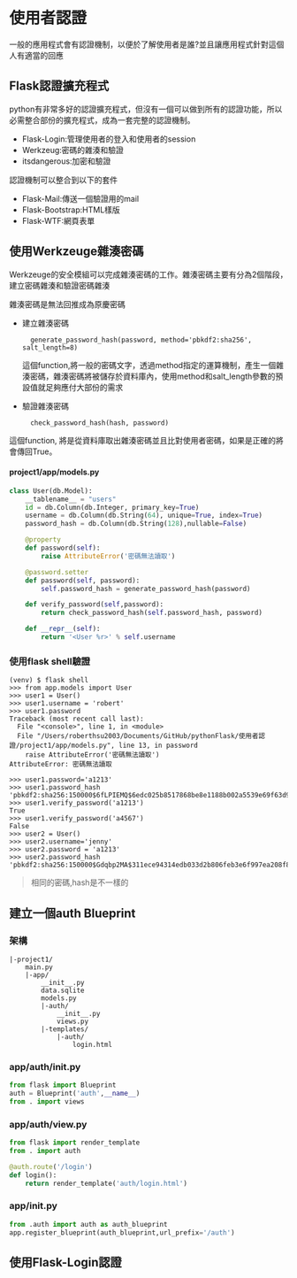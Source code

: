 # 使用者認證

一般的應用程式會有認證機制，以便於了解使用者是誰?並且讓應用程式針對這個人有適當的回應

## Flask認證擴充程式

python有非常多好的認證擴充程式，但沒有一個可以做到所有的認證功能，所以必需整合部份的擴充程式，成為一套完整的認證機制。

- Flask-Login:管理使用者的登入和使用者的session
- Werkzeug:密碼的雜湊和驗證
- itsdangerous:加密和驗證

認證機制可以整合到以下的套件

- Flask-Mail:傳送一個驗證用的mail
- Flask-Bootstrap:HTML樣版
- Flask-WTF:網頁表單

## 使用Werkzeuge雜湊密碼

Werkzeuge的安全模組可以完成雜湊密碼的工作。雜湊密碼主要有分為2個階段，建立密碼雜湊和驗證密碼雜湊

雜湊密碼是無法回推成為原慶密碼

- 建立雜湊密碼

		generate_password_hash(password, method='pbkdf2:sha256', salt_length=8)
		
	這個function,將一般的密碼文字，透過method指定的運算機制，產生一個雜湊密碼，雜湊密碼將被儲存於資料庫內，使用method和salt_length參數的預設值就足夠應付大部份的需求
	
- 驗證雜湊密碼

		check_password_hash(hash, password)	

這個function, 將是從資料庫取出雜湊密碼並且比對使用者密碼，如果是正確的將會傳回True。

#### project1/app/models.py

```python
class User(db.Model):
    __tablename__ = "users"
    id = db.Column(db.Integer, primary_key=True)
    username = db.Column(db.String(64), unique=True, index=True)
    password_hash = db.Column(db.String(128),nullable=False)

    @property
    def password(self):
        raise AttributeError('密碼無法讀取')

    @password.setter
    def password(self, password):
        self.password_hash = generate_password_hash(password)

    def verify_password(self,password):
        return check_password_hash(self.password_hash, password)

    def __repr__(self):
        return '<User %r>' % self.username
```

### 使用flask shell驗證

```
(venv) $ flask shell
>>> from app.models import User
>>> user1 = User()
>>> user1.username = 'robert'
>>> user1.password
Traceback (most recent call last):
  File "<console>", line 1, in <module>
  File "/Users/roberthsu2003/Documents/GitHub/pythonFlask/使用者認證/project1/app/models.py", line 13, in password
    raise AttributeError('密碼無法讀取')
AttributeError: 密碼無法讀取

>>> user1.password='a1213'
>>> user1.password_hash
'pbkdf2:sha256:150000$6fLPIEMQ$6edc025b8517868be8e1188b002a5539e69f63d94eb6c3a753df52aadacd46de'
>>> user1.verify_password('a1213')
True
>>> user1.verify_password('a4567')
False
>>> user2 = User()
>>> user2.username='jenny'
>>> user2.password = 'a1213'
>>> user2.password_hash
'pbkdf2:sha256:150000$Gdqbp2MA$311ece94314edb033d2b806feb3e6f997ea208f830de0d7613afebc3a0d2b99c'
```

> 相同的密碼,hash是不一樣的

## 建立一個auth Blueprint

### 架構

```
|-project1/
	main.py
	|-app/
		__init__.py
		data.sqlite
		models.py
		|-auth/
			__init__.py
			views.py
		|-templates/
			|-auth/
				login.html
```

### app/auth/__init__.py

```python
from flask import Blueprint
auth = Blueprint('auth',__name__)
from . import views
```

### app/auth/view.py

```python
from flask import render_template
from . import auth

@auth.route('/login')
def login():
    return render_template('auth/login.html')
```

### app/__init__.py

```python
from .auth import auth as auth_blueprint
app.register_blueprint(auth_blueprint,url_prefix='/auth')
```

## 使用Flask-Login認證


